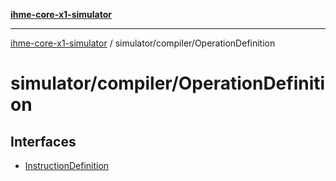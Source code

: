 [**ihme-core-x1-simulator**](../../../README.md)

***

[ihme-core-x1-simulator](../../../modules.md) / simulator/compiler/OperationDefinition

# simulator/compiler/OperationDefinition

## Interfaces

- [InstructionDefinition](interfaces/InstructionDefinition.md)
